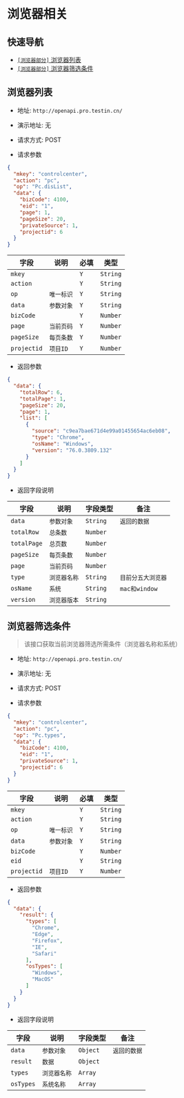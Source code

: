 # 浏览器相关

## 快速导航

- [```[浏览器部分]``` 浏览器列表](#浏览器列表)
- [```[浏览器部分]``` 浏览器筛选条件](#浏览器筛选条件)


## 浏览器列表

* 地址: `http://openapi.pro.testin.cn/`
* 演示地址: 无
* 请求方式: POST

* 请求参数

```json
{
  "mkey": "controlcenter",
  "action": "pc",
  "op": "Pc.disList",
  "data": {
    "bizCode": 4100,
    "eid": "1",
    "page": 1,
    "pageSize": 20,
    "privateSource": 1,
    "projectid": 6
  }
}
```

|字段|说明|必填|类型|
|---|---|---|---|
|`mkey`|` `|`Y`|`String`|
|`action`|` `|`Y`|`String`|
|`op`|`唯一标识`|`Y`|`String`|
|`data`|`参数对象`|`Y`|`String`|
|`bizCode`|` `|`Y`|`Number`|
|`page`|`当前页码`|`Y`|`Number`|
|`pageSize`|`每页条数`|`Y`|`Number`|
|`projectid`|`项目ID`|`Y`|`Number`|

* 返回参数

```json
{
  "data": {
    "totalRow": 6,
    "totalPage": 1,
    "pageSize": 20,
    "page": 1,
    "list": [
      {
        "source": "c9ea7bae671d4e99a01455654ac6eb08",
        "type": "Chrome",
        "osName": "Windows",
        "version": "76.0.3809.132"
      }
    ]
  }
}
```

* 返回字段说明

|字段|说明|字段类型|备注|
|---|---|---|---|
|`data`|`参数对象`|`String`|`返回的数据`|
|`totalRow`|`总条数`|`Number`|` `|
|`totalPage`|`总页数`|`Number`|` `|
|`pageSize`|`每页条数`|`Number`|` `|
|`page`|`当前页码`|`Number`|` `|
|`type`|`浏览器名称`|`String`|`目前分五大浏览器`|
|`osName`|`系统`|`String`|`mac和window`|
|`version`|`浏览器版本`|`String`|` `|

## 浏览器筛选条件

> 该接口获取当前浏览器筛选所需条件（浏览器名称和系统）

* 地址: `http://openapi.pro.testin.cn/`
* 演示地址: 无
* 请求方式: POST

* 请求参数

```json
{
  "mkey": "controlcenter",
  "action": "pc",
  "op": "Pc.types",
  "data": {
    "bizCode": 4100,
    "eid": "1",
    "privateSource": 1,
    "projectid": 6
  }
}
```

|字段|说明|必填|类型|
|---|---|---|---|
|`mkey`|` `|`Y`|`String`|
|`action`|` `|`Y`|`String`|
|`op`|`唯一标识`|`Y`|`String`|
|`data`|`参数对象`|`Y`|`String`|
|`bizCode`|` `|`Y`|`Number`|
|`eid`|` `|`Y`|`String`|
|`projectid`|`项目ID`|`Y`|`Number`|

* 返回参数

```json
{
  "data": {
    "result": {
      "types": [
        "Chrome",
        "Edge",
        "Firefox",
        "IE",
        "Safari"
      ],
      "osTypes": [
        "Windows",
        "MacOS"
      ]
    }
  }
}
```

* 返回字段说明

|字段|说明|字段类型|备注|
|---|---|---|---|
|`data`|`参数对象`|`Object`|`返回的数据`|
|`result`|`数据`|`Object`|` `|
|`types`|`浏览器名称`|`Array`|` `|
|`osTypes`|`系统名称`|`Array`|` `|




